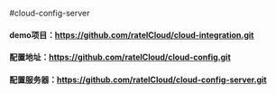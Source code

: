 #cloud-config-server
#### demo项目：https://github.com/ratelCloud/cloud-integration.git
#### 配置地址：https://github.com/ratelCloud/cloud-config.git
#### 配置服务器：https://github.com/ratelCloud/cloud-config-server.git